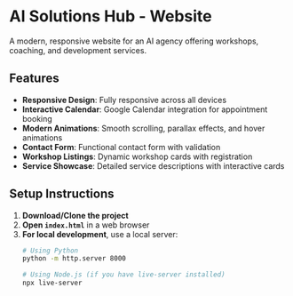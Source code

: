 # AI Solutions Hub - Website

A modern, responsive website for an AI agency offering workshops, coaching, and development services.

## Features

- **Responsive Design**: Fully responsive across all devices
- **Interactive Calendar**: Google Calendar integration for appointment booking
- **Modern Animations**: Smooth scrolling, parallax effects, and hover animations
- **Contact Form**: Functional contact form with validation
- **Workshop Listings**: Dynamic workshop cards with registration
- **Service Showcase**: Detailed service descriptions with interactive cards

## Setup Instructions

1. **Download/Clone the project**
2. **Open `index.html`** in a web browser
3. **For local development**, use a local server:
   ```bash
   # Using Python
   python -m http.server 8000
   
   # Using Node.js (if you have live-server installed)
   npx live-server